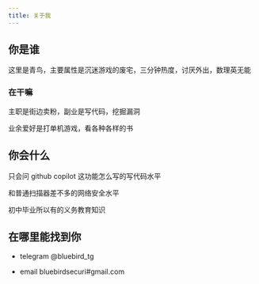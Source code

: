 ```yaml
---
title: 关于我 
---
```

## 你是谁

这里是青鸟，主要属性是沉迷游戏的废宅，三分钟热度，讨厌外出，数理英无能



### 在干嘛

主职是街边卖粉，副业是写代码，挖掘漏洞

业余爱好是打单机游戏，看各种各样的书



## 你会什么

只会问 github copilot 这功能怎么写的写代码水平

和普通扫描器差不多的网络安全水平

初中毕业所以有的义务教育知识



## 在哪里能找到你

- telegram  @bluebird_tg

- email bluebirdsecuri#gmail.com
